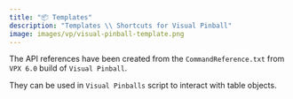 ```yaml
---
title: "📦 Templates"
description: "Templates \\ Shortcuts for Visual Pinball"
image: images/vp/visual-pinball-template.png
---
```


The API references have been created from the `CommandReference.txt` from `VPX 6.0` build of `Visual Pinball`.

They can be used in `Visual Pinballs` script to interact with table objects.